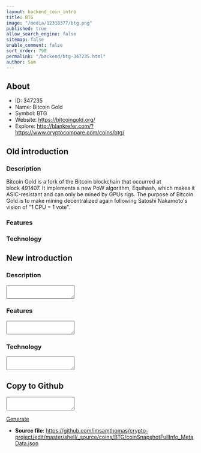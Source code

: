 ```yaml
---
layout: backend_coin_intro
title: BTG
image: "/media/12318377/btg.png"
published: true
allow_search_engine: false
sitemap: false
enable_comment: false
sort_order: 798
permalink: "/backend/btg-347235.html"
author: Sam
---
```


## About

- ID: 347235
- Name: Bitcoin Gold
- Symbol: BTG
- Website: https://bitcoingold.org/
- Explore: http://blankrefer.com/?https://www.cryptocompare.com/coins/btg/


## Old introduction

### Description

<p>Bitcoin Gold is a fork of the Bitcoin blockchain that occurred at block 491407. It implements a new PoW algorithm, Equihash, which makes it ASIC-resistant and can only be mined by GPUs rigs. The purpose of Bitcoin Gold is to make mining decentralized again following Satoshi Nakamoto&#39;s vision of "1 CPU = 1 vote".</p>

### Features


### Technology




## New introduction


### Description
<textarea id="meta_description" name="description"></textarea>

### Features
<textarea id="meta_features" name="features"></textarea>

### Technology
<textarea id="meta_technology" name="technology"></textarea>


## Copy to Github

<textarea id="coinsnapshotfullinfo_metadata"></textarea>

<a href="#gen" onclick="generateMetaDatJson()">Generate</a>

- **Source file**: <a href="https://github.com/imsamthomas/crypto-project/edit/master/shell/_source/coins/BTG/coinSnapshotFullInfo_MetaData.json">https://github.com/imsamthomas/crypto-project/edit/master/shell/_source/coins/BTG/coinSnapshotFullInfo_MetaData.json</a>

